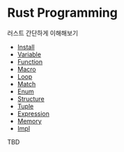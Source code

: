 # Rust Programming

러스트 간단하게 이해해보기

- [Install](./docs/install.md)
- [Variable](./docs/variable.md)
- [Function](./docs/function.md)
- [Macro](./docs/macro.md)
- [Loop](./docs/loop.md)
- [Match](./docs/match.md)
- [Enum](./docs/enum.md)
- [Structure](./docs/structure.md)
- [Tuple](./docs/tuple.md)
- [Expression](./docs/expression.md)
- [Memory](./docs/memory.md)
- [Impl](./docs/impl.md)

TBD
